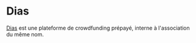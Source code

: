 Dias
=========

[Dias](http://mbadias.com) est une plateforme de crowdfunding prépayé, interne à l'association du même nom.